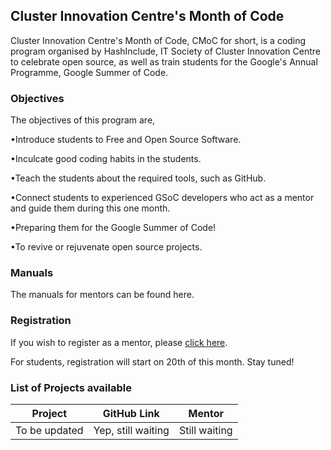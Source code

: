 ## Cluster Innovation Centre's Month of Code

Cluster Innovation Centre's Month of Code, CMoC for short, is a coding program organised by HashInclude, IT Society of Cluster Innovation Centre to celebrate open source, as well as train students for the Google's Annual Programme, Google Summer of Code.


### Objectives

The objectives of this program are, 

•Introduce students to Free and Open Source Software.

•Inculcate good coding habits in the students.

•Teach the students about the required tools, such as GitHub. 

•Connect students to experienced GSoC developers who act as a mentor and guide them during this one month.

•Preparing them for the Google Summer of Code! 

•To revive or rejuvenate open source projects.


### Manuals 

The manuals for mentors can be found here.

### Registration

If you wish to register as a mentor, please [click here](https://docs.google.com/forms/d/e/1FAIpQLSenvqqpuBxkD6YDvHQkwRmt8vlZxmxnU54yv8-RJRbIqTBeIg/viewform).  

For students, registration will start on 20th of this month. Stay tuned! 


### List of Projects available

| Project | GitHub Link | Mentor |
|---------|-------------|--------|
|To be updated | Yep, still waiting | Still waiting |

